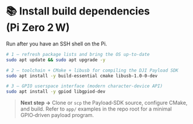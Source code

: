 # 📚 Install build dependencies (Pi Zero 2 W)

Run after you have an SSH shell on the Pi.

```bash
# 1 – refresh package lists and bring the OS up‑to‑date
sudo apt update && sudo apt upgrade -y

# 2 – toolchain + CMake + libusb for compiling the DJI Payload SDK
sudo apt install -y build-essential cmake libusb-1.0-0-dev

# 3 – GPIO userspace interface (modern character‑device API)
sudo apt install -y gpiod libgpiod-dev
```

> **Next step →** Clone or `scp` the Payload‑SDK source, configure CMake, and build.  Refer to `app/` examples in the repo root for a minimal GPIO‑driven payload program.
